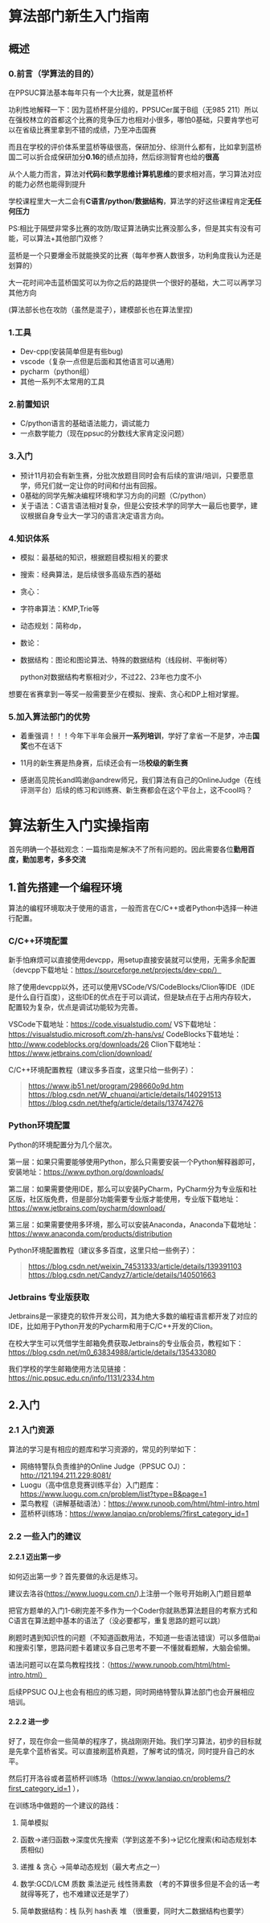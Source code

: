 # 算法部门新生入门指南

## 概述

### 0.前言（学算法的目的）

在PPSUC算法基本每年只有一个大比赛，就是蓝桥杯

功利性地解释一下：因为蓝桥杯是分组的，PPSUCer属于B组（无985 211）所以在强校林立的首都这个比赛的竞争压力也相对小很多，哪怕0基础，只要肯学也可以在省级比赛里拿到不错的成绩，乃至冲击国赛

而且在学校的评价体系里蓝桥等级很高，保研加分、综测什么都有，比如拿到蓝桥国二可以折合成保研加分**0.16**的绩点加持，然后综测智育也给的**很高**

从个人能力而言，算法对**代码**和**数学思维计算机思维**的要求相对高，学习算法对应的能力必然也能得到提升

学校课程里大一大二会有**C语言/python/数据结构**，算法学的好这些课程肯定**无任何压力**

PS:相比于隔壁非常多比赛的攻防/取证算法确实比赛没那么多，但是其实有没有可能，可以算法+其他部门双修？

蓝桥是一个只要爆金币就能换奖的比赛（每年参赛人数很多，功利角度我认为还是划算的）

大一花时间冲击蓝桥国奖可以为你之后的路提供一个很好的基础，大二可以再学习其他方向

(算法部长也在攻防（虽然是混子），建模部长也在算法里捏)



### 1.工具

- Dev-cpp(安装简单但是有些bug)
- vscode（复杂一点但是后面和其他语言可以通用）
- pycharm（python组）
- 其他一系列不太常用的工具

### 2.前置知识

- C/python语言的基础语法能力，调试能力
- 一点数学能力（现在ppsuc的分数线大家肯定没问题）

### 3.入门

- 预计11月初会有新生赛，分批次放题目同时会有后续的宣讲/培训，只要愿意学，师兄们就一定让你的时间和付出有回报。
- 0基础的同学先解决编程环境和学习方向的问题（C/python）
- 关于语法：C语言语法相对复杂，但是公安技术学的同学大一最后也要学，建议根据自身专业大一学习的语言决定语言方向。

### 4.知识体系

- 模拟：最基础的知识，根据题目模拟相关的要求

- 搜索：经典算法，是后续很多高级东西的基础

- 贪心：

- 字符串算法：KMP,Trie等

- 动态规划：简称dp，

- 数论：

- 数据结构：图论和图论算法、特殊的数据结构（线段树、平衡树等）

  python对数据结构考察相对少，不过22、23年也力度不小


想要在省赛拿到一等奖一般需要至少在模拟、搜索、贪心和DP上相对掌握。

### 5.加入算法部门的优势

- 着重强调！！！今年下半年会展开**一系列培训**，学好了拿省一不是梦，冲击**国奖**也不在话下

- 11月的新生赛是热身赛，后续还会有一场**校级的新生赛**

- 感谢高见院长and鸣谢@andrew师兄，我们算法有自己的OnlineJudge（在线评测平台）后续的练习和训练赛、新生赛都会在这个平台上，这不cool吗？


# 算法新生入门实操指南

首先明确一个基础观念：一篇指南是解决不了所有问题的。因此需要各位**勤用百度，勤加思考，多多交流**

## 1.首先搭建一个编程环境

算法的编程环境取决于使用的语言，一般而言在C/C++或者Python中选择一种进行配置。

### C/C++环境配置

新手怕麻烦可以直接使用devcpp，用setup直接安装就可以使用，无需多余配置（devcpp下载地址：https://sourceforge.net/projects/dev-cpp/）

除了使用devcpp以外，还可以使用VSCode/VS/CodeBlocks/Clion等IDE（IDE是什么自行百度），这些IDE的优点在于可以调试，但是缺点在于占用内存较大，配置较为复杂，优点是调试功能较为完善。

VSCode下载地址：https://code.visualstudio.com/
VS下载地址：https://visualstudio.microsoft.com/zh-hans/vs/
CodeBlocks下载地址：http://www.codeblocks.org/downloads/26
Clion下载地址：https://www.jetbrains.com/clion/download/


C/C++环境配置教程（建议多多百度，这里只给一些例子）：
> https://www.jb51.net/program/298660o9d.htm
> https://blog.csdn.net/W_chuanqi/article/details/140291513
> https://blog.csdn.net/thefg/article/details/137474276

### Python环境配置

Python的环境配置分为几个层次。

第一层：如果只需要能够使用Python，那么只需要安装一个Python解释器即可，安装地址：https://www.python.org/downloads/

第二层：如果需要使用IDE，那么可以安装PyCharm，PyCharm分为专业版和社区版，社区版免费，但是部分功能需要专业版才能使用，专业版下载地址：https://www.jetbrains.com/pycharm/download/

第三层：如果需要使用多环境，那么可以安装Anaconda，Anaconda下载地址：https://www.anaconda.com/products/distribution

Python环境配置教程（建议多多百度，这里只给一些例子）：

> https://blog.csdn.net/weixin_74531333/article/details/139391103
> https://blog.csdn.net/Candyz7/article/details/140501663

### Jetbrains 专业版获取

Jetbrains是一家捷克的软件开发公司，其为绝大多数的编程语言都开发了对应的IDE，比如用于Python开发的Pycharm和用于C/C++开发的Clion。

在校大学生可以凭借学生邮箱免费获取Jetbrains的专业版会员，教程如下：https://blog.csdn.net/m0_63834988/article/details/135433080

我们学校的学生邮箱使用方法见链接：https://nic.ppsuc.edu.cn/info/1131/2334.htm

## 2.入门

### 2.1 入门资源

算法的学习是有相应的题库和学习资源的，常见的列举如下：

- 网络特警队负责维护的Online Judge（PPSUC OJ）：http://121.194.211.229:8081/
- Luogu（高中信息竞赛训练平台）入门题库：https://www.luogu.com.cn/problem/list?type=B&page=1
- 菜鸟教程（讲解基础语法）：https://www.runoob.com/html/html-intro.html
- 蓝桥杯训练场：https://www.lanqiao.cn/problems/?first_category_id=1

### 2.2 一些入门的建议

#### 2.2.1 迈出第一步

如何迈出第一步？首先要做的永远是练习。

建议去洛谷(https://www.luogu.com.cn/)上注册一个账号开始刷入门题目题单

把官方题单的入门1-6刷完差不多作为一个Coder你就熟悉算法题目的考察方式和C语言在算法题中基本的语法了（没必要都写，重复思路的题可以跳）

刷题时遇到知识性的问题（不知道函数用法，不知道一些语法错误）可以多借助ai和搜索引擎，思路问题卡着建议多自己思考不要一不懂就看题解，大脑会偷懒。

语法问题可以在菜鸟教程找找：（https://www.runoob.com/html/html-intro.html）

后续PPSUC OJ上也会有相应的练习题，同时网络特警队算法部门也会开展相应培训。

#### 2.2.2 进一步

好了，现在你会一些简单的程序了，挑战刚刚开始。我们学习算法，初步的目标就是先拿个蓝桥省奖。可以直接刷蓝桥真题，了解考试的情况，同时提升自己的水平。

然后打开洛谷或者蓝桥杯训练场（https://www.lanqiao.cn/problems/?first_category_id=1 ），

在训练场中做题的一个建议的路线：

1. 简单模拟

2. 函数->递归函数->深度优先搜索（学到这差不多)->记忆化搜索(和动态规划本质相似)

3. 递推 & 贪心 ->简单动态规划（最大考点之一）

4. 数学:GCD/LCM 质数 乘法逆元 线性筛素数 （考的不算很多但是不会的话一考就得等死了，也不难建议还是学了）

5. 简单数据结构：栈 队列 hash表 堆 （很重要，同时大二数据结构也要学）






